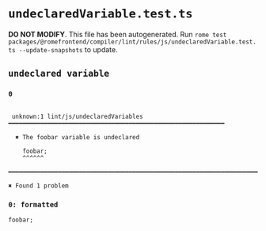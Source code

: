 # `undeclaredVariable.test.ts`

**DO NOT MODIFY**. This file has been autogenerated. Run `rome test packages/@romefrontend/compiler/lint/rules/js/undeclaredVariable.test.ts --update-snapshots` to update.

## `undeclared variable`

### `0`

```

 unknown:1 lint/js/undeclaredVariables ━━━━━━━━━━━━━━━━━━━━━━━━━━━━━━━━━━━━━━━━━━━━━━━━━━━━━━━━━━━━━

  ✖ The foobar variable is undeclared

    foobar;
    ^^^^^^

━━━━━━━━━━━━━━━━━━━━━━━━━━━━━━━━━━━━━━━━━━━━━━━━━━━━━━━━━━━━━━━━━━━━━━━━━━━━━━━━━━━━━━━━━━━━━━━━━━━━

✖ Found 1 problem

```

### `0: formatted`

```
foobar;

```
